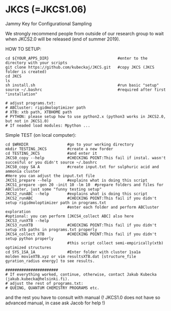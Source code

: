 # JKCS (=JKCS1.06)
Jammy Key for Configurational Sampling

  We strongly recommend people from outside of our research group to wait when JKCS2.0 will be released (end of summer 2019).
  
  HOW TO SETUP:

    cd ${YOUR_APPS_DIR}                              #enter to the directory with your scripts
    git clone https://github.com/kubeckaj/JKCS.git   #copy JKCS (JKCS folder is created)
    cd JKCS
    ls
    sh install.sh                                    #run basic "setup"
    source ~/.bashrc                                 #required after first "installation"
   
    # adjust programs.txt:
    # ABCluster: rigidmoloptimizer path
    # XTB: xtb path, XTBHOME path
    # PYTHON: please setup how to use python2.x (python3 works in JKCS2.0, but not in JKCS1.0)
    # If neaded load modules: Mpython ...
   
  Simple TEST (on local computer):
   
    cd $WRKDIR                 #go to your working directory
    mkdir TESTING_JKCS         #create a new forder 
    cd TESTING_JKCS            #and enter it
    JKCS0_copy --help          #CHECKING POINT:This fail if instal. wasn't succesful or you didn't source ~/.bashrc  
    JKCS0_copy SA A            #create input.txt for sulphuric acid and ammonia cluster
    #Here you can adjust the input.txt file
    JKCS1_prepare --help       #explains what is doing this script
    JKCS1_prepare -gen 20 -init 10 -lm 10  #prepare folders and files for ABCluster, just some "funny testing setup"
    JKCS2_runABC --help        #explains what is doing this script
    JKCS2_runABC               #CHECKING POINT:This fail if you didn't setup rigidmoloptimizer path in programs.txt
                               #enter each folder and perform ABCluster exploration
    #optional: you can perform [JKCS4_collect ABC] also here
    JKCS3_runXTB --help        
    JKCS3_runXTB               #CHECKING POINT:This fail if you didn't setup xtb paths in programs.txt properly
    JKCS4_collect XTB          #CHECKING POINT:This fail if you didn't setup python properly
                               #this script collect semi-empirically(xtb) optimized structures
    cd SYS_1SA_1A              #Enter folder with cluster 1sa1a
    molden movieXTB.xyz or vim resultsXTB.dat [structure_file gyration_radius energy] to see results.
     
    #######################
    # If everything worked, continue, otherwise, contact Jakub Kubecka (jakub.kubecka@helsinki.fi).
    # adjust the rest of programs.txt:
    # QUEING, QUANTUM CHEMISTRY PROGRAMS etc.
    
  and the rest you have to consult with manual (! JKCS1.0 does not have so advanced manual, in  case ask Jacob for help !)
    
    
   
 
